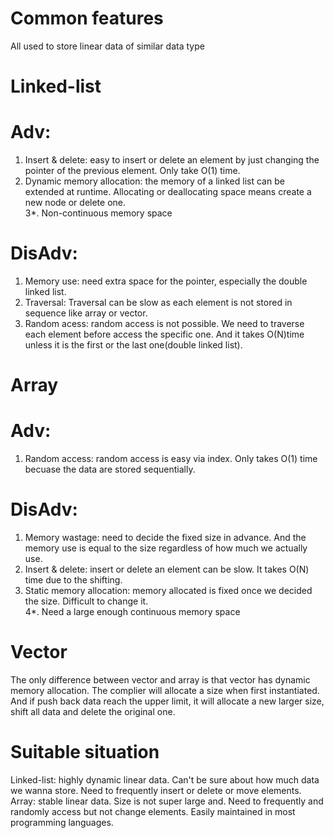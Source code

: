 # Common features
All used to store linear data of similar data type  

# Linked-list
# Adv:  
1. Insert & delete: easy to insert or delete an element by just changing the pointer of the previous element. Only take O(1) time.    
2. Dynamic memory allocation: the memory of a linked list can be extended at runtime. Allocating or deallocating space means create a new node or delete one.   
3*. Non-continuous memory space

# DisAdv:
1. Memory use: need extra space for the pointer, especially the double linked list.  
2. Traversal: Traversal can be slow as each element is not stored in sequence like array or vector.  
3. Random acess: random access is not possible. We need to traverse each element before access the specific one. And it takes O(N)time unless it is the first or the last one(double linked list).  


# Array
# Adv:
1. Random access: random access is easy via index. Only takes O(1) time becuase the data are stored sequentially.  

# DisAdv:
1. Memory wastage: need to decide the fixed size in advance. And the memory use is equal to the size regardless of how much we actually use.  
2. Insert & delete: insert or delete an element can be slow. It takes O(N) time due to the shifting.  
3. Static memory allocation: memory allocated is fixed once we decided the size. Difficult to change it.  
4*. Need a large enough continuous memory space


# Vector
The only difference between vector and array is that vector has dynamic memory allocation. The complier will allocate a size when first instantiated. And if push back data reach the upper limit, it will allocate a new larger size, shift all data and delete the original one. 


# Suitable situation
Linked-list: highly dynamic linear data. Can't be sure about how much data we wanna store. Need to frequently insert or delete or move elements.    
Array: stable linear data. Size is not super large and. Need to frequently and randomly access but not change elements. Easily maintained in most programming languages.
